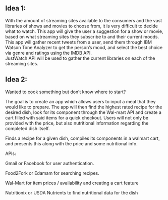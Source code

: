 ## **Idea 1:**

With the amount of streaming sites available to the consumers and the vast libraries of shows and movies to choose from, 
it is very difficult to decide what to watch.  This app will give the user a suggestion for a show or movie, based on what 
streaming sites they subscribe to and their current moods.  This app will gather recent tweets from a user, send them through 
IBM Watson Tone Analyzer to get the person’s mood, and select the best choice via genre and ratings using the IMDB API.  
JustWatch API will be used to gather the current libraries on each of the streaming sites.


## **Idea 2:**

Wanted to cook something but don’t know where to start?

The goal is to create an app which allows users to input a meal that they would like to prepare. 
The app will then find the highest rated recipe for the desired dish, look for its component through 
the Wal-mart API and create a cart filled with said items for a quick checkout. Users will not only be 
provided with the price, but also nutritional information regarding the completed dish itself.  


Finds a recipe for a given dish, compiles its components in a walmart cart, and presents this along with 
the price and some nutritional info. 

APIs:

Gmail or Facebook for user authentication.

Food2Fork or Edamam for searching recipes.

Wal-Mart for item prices / availability and creating a cart feature

Nutritionix or USDA Nutrients to find nutritional data for the dish 
